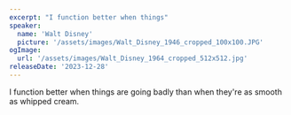 ```yaml
---
excerpt: "I function better when things"
speaker:
  name: 'Walt Disney'
  picture: '/assets/images/Walt_Disney_1946_cropped_100x100.JPG'
ogImage:
  url: '/assets/images/Walt_Disney_1964_cropped_512x512.jpg'
releaseDate: '2023-12-28'
---
```


I function better when things are going badly than when they're as smooth as whipped cream.
